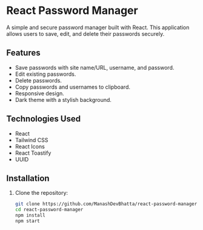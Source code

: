 # React Password Manager

A simple and secure password manager built with React. This application allows users to save, edit, and delete their passwords securely.

## Features

- Save passwords with site name/URL, username, and password.
- Edit existing passwords.
- Delete passwords.
- Copy passwords and usernames to clipboard.
- Responsive design.
- Dark theme with a stylish background.

## Technologies Used

- React
- Tailwind CSS
- React Icons
- React Toastify
- UUID

## Installation

1. Clone the repository:

   ```bash
   git clone https://github.com/ManashDevBhatta/react-password-manager.git
   cd react-password-manager
   npm install
   npm start
   ```